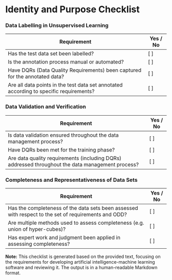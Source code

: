 **Identity and Purpose Checklist**
=============================

### Data Labelling in Unsupervised Learning

| Requirement | Yes / No |
| --- | --- |
| Has the test data set been labelled? | [ ] |
| Is the annotation process manual or automated? | [ ] |
| Have DQRs (Data Quality Requirements) been captured for the annotated data? | [ ] |
| Are all data points in the test data set annotated according to specific requirements? | [ ] |

### Data Validation and Verification

| Requirement | Yes / No |
| --- | --- |
| Is data validation ensured throughout the data management process? | [ ] |
| Have DQRs been met for the training phase? | [ ] |
| Are data quality requirements (including DQRs) addressed throughout the data management process? | [ ] |

### Completeness and Representativeness of Data Sets

| Requirement | Yes / No |
| --- | --- |
| Has the completeness of the data sets been assessed with respect to the set of requirements and ODD? | [ ] |
| Are multiple methods used to assess completeness (e.g. union of hyper-cubes)? | [ ] |
| Has expert work and judgment been applied in assessing completeness? | [ ] |

**Note:** This checklist is generated based on the provided text, focusing on the requirements for developing artificial intelligence-machine learning software and reviewing it. The output is in a human-readable Markdown format.